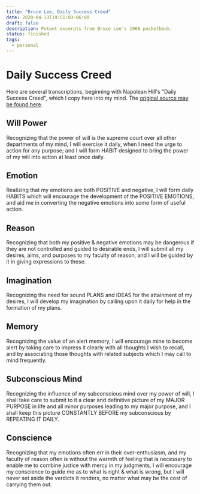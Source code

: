 ```yaml
---
title: "Bruce Lee, Daily Success Creed"
date: 2020-04-13T19:51:03-06:00
draft: false
description: Potent excerpts from Bruce Lee's 1968 pocketbook.
status: finished
tags:
  - personal
---
```


# Daily Success Creed

Here are several transcriptions, beginning with Napolean Hill's "Daily Success Creed", which I copy here into my mind.
The [original source may be found here](https://www.brainpickings.org/2016/08/01/bruce-lee-notebook/).

## Will Power
Recognizing that the power of will is the supreme court over all other departments of my mind, I will exercise it daily, when I need the urge to action for any purpose; and I will form HABIT designed to bring the power of my will into action at least once daily.

## Emotion
Realizing that my emotions are both POSITIVE and negative, I will form daily HABITS which will encourage the development of the POSITIVE EMOTIONS, and aid me in converting the negative emotions into some form of useful action.

## Reason
Recognizing that both my positive & negative emotions may be dangerous if they are not controlled and guided to desirable ends, I will submit all my desires, aims, and purposes to my faculty of reason, and I will be guided by it in giving expressions to these.

## Imagination
Recognizing the need for sound PLANS and IDEAS for the attainment of my desires, I will develop my imagination by calling upon it daily for help in the formation of my plans.

## Memory
Recognizing the value of an alert memory, I will encourage mine to become alert by taking care to impress it clearly with all thoughts I wish to recall, and by associating those thoughts with related subjects which I may call to mind frequently.

## Subconscious Mind
Recognizing the influence of my subconscious mind over my power of will, I shall take care to submit to it a clear and definitive picture of my MAJOR PURPOSE in life and all minor purposes leading to my major purpose, and I shall keep this picture CONSTANTLY BEFORE my subconscious by REPEATING IT DAILY.

## Conscience
Recognizing that my emotions often err in their over-enthusiasm, and my faculty of reason often is without the warmth of feeling that is necessary to enable me to combine justice with mercy in my judgments, I will encourage my conscience to guide me as to what is right & what is wrong, but I will never set aside the verdicts it renders, no matter what may be the cost of carrying them out.
